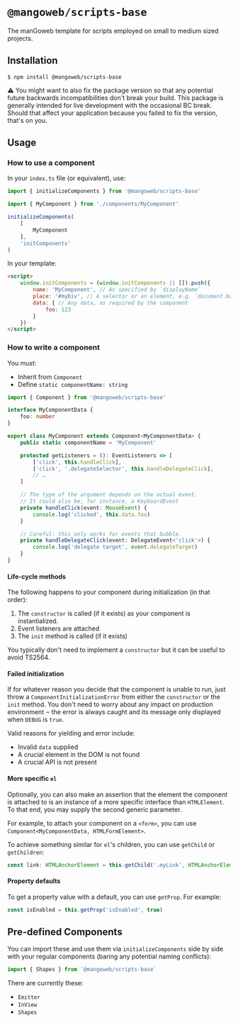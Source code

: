 # `@mangoweb/scripts-base`

The manGoweb template for scripts employed on small to medium sized projects. 

## Installation

`$ npm install @mangoweb/scripts-base`

⚠️ You might want to also fix the package version so that any potential future backwards incompatibilities don't break your build.
This package is generally intended for live development with the occasional BC break.
Should that affect your application because you failed to fix the version, that's on you.


## Usage

### How to use a component

In your `index.ts` file (or equivalent), use:
```typescript
import { initializeComponents } from '@mangoweb/scripts-base'

import { MyComponent } from './components/MyComponent'

initializeComponents(
	[
		MyComponent
	],
	'initComponents'
)
```
In your template:
```html
<script>
	window.initComponents = (window.initComponents || []).push({
		name: 'MyComponent', // As specified by `displayName`
		place: '#myDiv', // A selector or an element, e.g. `document.body`
		data: { // Any data, as required by the component
			foo: 123
		}
	})
</script>
```

### How to write a component

You must:
- Inherit from `Component`
- Define `static componentName: string`
```typescript
import { Component } from '@mangoweb/scripts-base'

interface MyComponentData {
	foo: number
}

export class MyComponent extends Component<MyComponentData> {
	public static componentName = 'MyComponent'

	protected getListeners = (): EventListeners => [
		['click', this.handleClick],
		['click', '.delegateSelector', this.handleDelegateClick],
		// …
	]

	// The type of the argument depends on the actual event.
	// It could also be, for instance, a KeyboardEvent
	private handleClick(event: MouseEvent) {
		console.log('clicked', this.data.foo)
	}

	// Careful: this only works for events that bubble.
	private handleDelegateClick(event: DelegateEvent<'click'>) {
		console.log('delegate target', event.delegateTarget)
	}
}
```

#### Life-cycle methods
The following happens to your component during initialization (in that order):
1) The `constructor` is called (if it exists) as your component is instantialized.
2) Event listeners are attached
3) The `init` method is called (if it exists)

You typically don't need to implement a `constructor` but it can be useful to avoid TS2564.

#### Failed initialization
If for whatever reason you decide that the component is unable to run, just throw a `ComponentInitializationError` from either the `constructor` or the `init` method.
You don't need to worry about any impact on production environment ‒ the error is always caught and its message only displayed when `DEBUG` is `true`.

Valid reasons for yielding and error include:
- Invalid `data` supplied
- A crucial element in the DOM is not found
- A crucial API is not present

#### More specific `el`

Optionally, you can also make an assertion that the element the component is attached to is an instance of a more specific interface than `HTMLElement`.
To that end, you may supply the second generic parameter.

For example, to attach your component on a `<form>`, you can use `Component<MyComponentData, HTMLFormElement>`.

To achieve something similar for `el`'s children, you can use `getChild` or `getChildren`:
```typescript
const link: HTMLAnchorElement = this.getChild('.myLink', HTMLAnchorElement)
```

#### Property defaults
To get a property value with a default, you can use `getProp`. For example:
```typescript
const isEnabled = this.getProp('isEnabled', true)
```

## Pre-defined Components

You can import these and use them via `initializeComponents` side by side with your regular components (baring any potential naming conflicts):

```typescript
import { Shapes } from `@mangoweb/scripts-base`
```

There are currently these:
- `Emitter`
- `InView`
- `Shapes`
